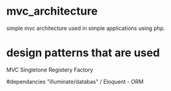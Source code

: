 # mvc_architecture
simple mvc architecture used in simple applications using php.

# design patterns that are used
MVC
Singletone
Registery 
Factory

#dependancies
"illuminate/databas" / Eloquent - ORM    
